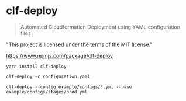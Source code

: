 # clf-deploy

> Automated Cloudformation Deployment using YAML configuration files

"This project is licensed under the terms of the MIT license."

https://www.npmjs.com/package/clf-deploy

```yarn install clf-deploy```

```clf-deploy -c configuration.yaml```


```clf-deploy --config example/configs/*.yml --base example/configs/stages/prod.yml```